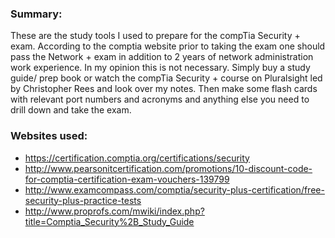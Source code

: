 ### Summary:
These are the study tools I used to prepare for the compTia Security + exam. According to the comptia website prior to taking the exam one should pass the Network + exam in addition to 2 years of network administration work experience. In my opinion this is not necessary. Simply buy a study guide/ prep book or watch the compTia Security + course on Pluralsight led by Christopher Rees and look over my notes. Then make some flash cards with relevant port numbers and acronyms and anything else you need to drill down and take the exam. 

### Websites used:
- https://certification.comptia.org/certifications/security 
- http://www.pearsonitcertification.com/promotions/10-discount-code-for-comptia-certification-exam-vouchers-139799
- http://www.examcompass.com/comptia/security-plus-certification/free-security-plus-practice-tests
- http://www.proprofs.com/mwiki/index.php?title=Comptia_Security%2B_Study_Guide
